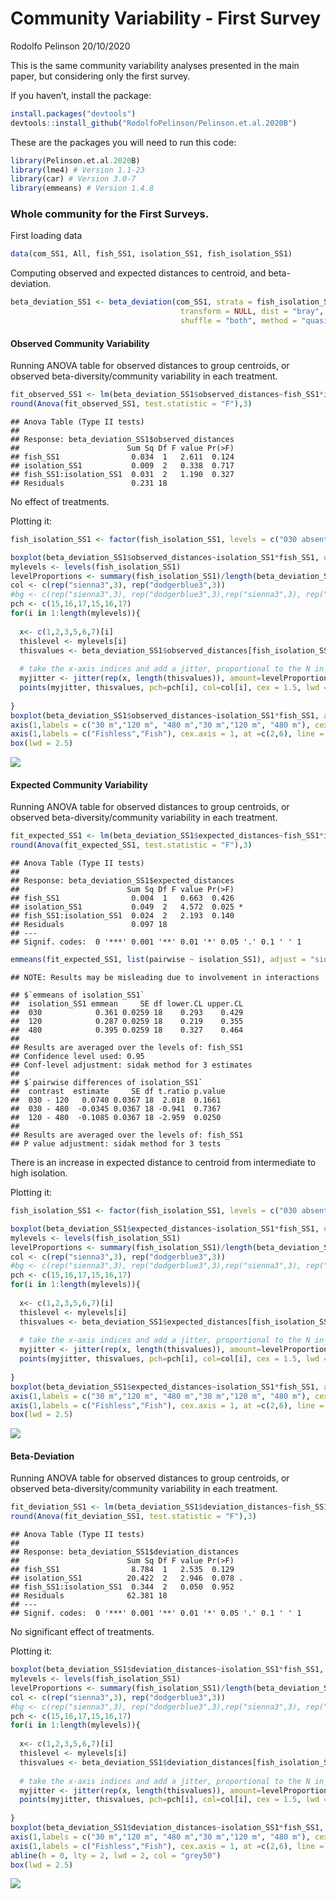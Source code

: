 Community Variability - First Survey
================
Rodolfo Pelinson
20/10/2020

This is the same community variability analyses presented in the main
paper, but considering only the first survey.

If you haven’t, install the package:

``` r
install.packages("devtools")
devtools::install_github("RodolfoPelinson/Pelinson.et.al.2020B")
```

These are the packages you will need to run this code:

``` r
library(Pelinson.et.al.2020B)
library(lme4) # Version 1.1-23
library(car) # Version 3.0-7
library(emmeans) # Version 1.4.8
```

### Whole community for the First Surveys.

First loading data

``` r
data(com_SS1, All, fish_SS1, isolation_SS1, fish_isolation_SS1)
```

Computing observed and expected distances to centroid, and
beta-deviation.

``` r
beta_deviation_SS1 <- beta_deviation(com_SS1, strata = fish_isolation_SS1, times = 10000,
                                      transform = NULL, dist = "bray", fixedmar="both",
                                      shuffle = "both", method = "quasiswap", seed = 2, group = fish_isolation_SS1) 
```

#### Observed Community Variability

Running ANOVA table for observed distances to group centroids, or
observed beta-diversity/community variability in each treatment.

``` r
fit_observed_SS1 <- lm(beta_deviation_SS1$observed_distances~fish_SS1*isolation_SS1)
round(Anova(fit_observed_SS1, test.statistic = "F"),3)
```

    ## Anova Table (Type II tests)
    ## 
    ## Response: beta_deviation_SS1$observed_distances
    ##                        Sum Sq Df F value Pr(>F)
    ## fish_SS1                0.034  1   2.611  0.124
    ## isolation_SS1           0.009  2   0.338  0.717
    ## fish_SS1:isolation_SS1  0.031  2   1.190  0.327
    ## Residuals               0.231 18

No effect of treatments.

Plotting it:

``` r
fish_isolation_SS1 <- factor(fish_isolation_SS1, levels = c("030 absent","120 absent", "480 absent","030 present","120 present", "480 present"))

boxplot(beta_deviation_SS1$observed_distances~isolation_SS1*fish_SS1, outline = F, ylab = "Distance to Centroid (Observed)", xlab = "", at = c(1,2,3,5,6,7),ylim = c(0,1), lwd = 1.5, col = "transparent", xaxt="n")
mylevels <- levels(fish_isolation_SS1)
levelProportions <- summary(fish_isolation_SS1)/length(beta_deviation_SS1$observed_distances)
col <- c(rep("sienna3",3), rep("dodgerblue3",3))
#bg <- c(rep("sienna3",3), rep("dodgerblue3",3),rep("sienna3",3), rep("dodgerblue3",3))
pch <- c(15,16,17,15,16,17)
for(i in 1:length(mylevels)){
  
  x<- c(1,2,3,5,6,7)[i]
  thislevel <- mylevels[i]
  thisvalues <- beta_deviation_SS1$observed_distances[fish_isolation_SS1==thislevel]
  
  # take the x-axis indices and add a jitter, proportional to the N in each level
  myjitter <- jitter(rep(x, length(thisvalues)), amount=levelProportions[i]/0.8)
  points(myjitter, thisvalues, pch=pch[i], col=col[i], cex = 1.5, lwd = 3) 
  
}
boxplot(beta_deviation_SS1$observed_distances~isolation_SS1*fish_SS1, add = T, col = "transparent", outline = F,at = c(1,2,3,5,6,7), lwd = 1.5, xaxt="n")
axis(1,labels = c("30 m","120 m", "480 m","30 m","120 m", "480 m"), cex.axis = 0.8, at =c(1,2,3,5,6,7))
axis(1,labels = c("Fishless","Fish"), cex.axis = 1, at =c(2,6), line = 1.5, tick = F )
box(lwd = 2.5)
```

![](Community-Variability---First-Survey_files/figure-gfm/7-1.png)<!-- -->

#### Expected Community Variability

Running ANOVA table for observed distances to group centroids, or
observed beta-diversity/community variability in each treatment.

``` r
fit_expected_SS1 <- lm(beta_deviation_SS1$expected_distances~fish_SS1*isolation_SS1)
round(Anova(fit_expected_SS1, test.statistic = "F"),3)
```

    ## Anova Table (Type II tests)
    ## 
    ## Response: beta_deviation_SS1$expected_distances
    ##                        Sum Sq Df F value Pr(>F)  
    ## fish_SS1                0.004  1   0.663  0.426  
    ## isolation_SS1           0.049  2   4.572  0.025 *
    ## fish_SS1:isolation_SS1  0.024  2   2.193  0.140  
    ## Residuals               0.097 18                 
    ## ---
    ## Signif. codes:  0 '***' 0.001 '**' 0.01 '*' 0.05 '.' 0.1 ' ' 1

``` r
emmeans(fit_expected_SS1, list(pairwise ~ isolation_SS1), adjust = "sidak")
```

    ## NOTE: Results may be misleading due to involvement in interactions

    ## $`emmeans of isolation_SS1`
    ##  isolation_SS1 emmean     SE df lower.CL upper.CL
    ##  030            0.361 0.0259 18    0.293    0.429
    ##  120            0.287 0.0259 18    0.219    0.355
    ##  480            0.395 0.0259 18    0.327    0.464
    ## 
    ## Results are averaged over the levels of: fish_SS1 
    ## Confidence level used: 0.95 
    ## Conf-level adjustment: sidak method for 3 estimates 
    ## 
    ## $`pairwise differences of isolation_SS1`
    ##  contrast  estimate     SE df t.ratio p.value
    ##  030 - 120   0.0740 0.0367 18  2.018  0.1661 
    ##  030 - 480  -0.0345 0.0367 18 -0.941  0.7367 
    ##  120 - 480  -0.1085 0.0367 18 -2.959  0.0250 
    ## 
    ## Results are averaged over the levels of: fish_SS1 
    ## P value adjustment: sidak method for 3 tests

There is an increase in expected distance to centroid from intermediate
to high isolation.

Plotting it:

``` r
fish_isolation_SS1 <- factor(fish_isolation_SS1, levels = c("030 absent","120 absent", "480 absent","030 present","120 present", "480 present"))

boxplot(beta_deviation_SS1$expected_distances~isolation_SS1*fish_SS1, outline = F, ylab = "Distance to Centroid (Expected)", xlab = "", at = c(1,2,3,5,6,7),ylim = c(0,1), lwd = 1.5, col = "transparent", xaxt="n")
mylevels <- levels(fish_isolation_SS1)
levelProportions <- summary(fish_isolation_SS1)/length(beta_deviation_SS1$expected_distances)
col <- c(rep("sienna3",3), rep("dodgerblue3",3))
#bg <- c(rep("sienna3",3), rep("dodgerblue3",3),rep("sienna3",3), rep("dodgerblue3",3))
pch <- c(15,16,17,15,16,17)
for(i in 1:length(mylevels)){
  
  x<- c(1,2,3,5,6,7)[i]
  thislevel <- mylevels[i]
  thisvalues <- beta_deviation_SS1$expected_distances[fish_isolation_SS1==thislevel]
  
  # take the x-axis indices and add a jitter, proportional to the N in each level
  myjitter <- jitter(rep(x, length(thisvalues)), amount=levelProportions[i]/0.8)
  points(myjitter, thisvalues, pch=pch[i], col=col[i], cex = 1.5, lwd = 3) 
  
}
boxplot(beta_deviation_SS1$expected_distances~isolation_SS1*fish_SS1, add = T, col = "transparent", outline = F,at = c(1,2,3,5,6,7), lwd = 1.5, xaxt="n")
axis(1,labels = c("30 m","120 m", "480 m","30 m","120 m", "480 m"), cex.axis = 0.8, at =c(1,2,3,5,6,7))
axis(1,labels = c("Fishless","Fish"), cex.axis = 1, at =c(2,6), line = 1.5, tick = F )
box(lwd = 2.5)
```

![](Community-Variability---First-Survey_files/figure-gfm/9-1.png)<!-- -->

#### Beta-Deviation

Running ANOVA table for observed distances to group centroids, or
observed beta-diversity/community variability in each treatment.

``` r
fit_deviation_SS1 <- lm(beta_deviation_SS1$deviation_distances~fish_SS1*isolation_SS1)
round(Anova(fit_deviation_SS1, test.statistic = "F"),3)
```

    ## Anova Table (Type II tests)
    ## 
    ## Response: beta_deviation_SS1$deviation_distances
    ##                        Sum Sq Df F value Pr(>F)  
    ## fish_SS1                8.784  1   2.535  0.129  
    ## isolation_SS1          20.422  2   2.946  0.078 .
    ## fish_SS1:isolation_SS1  0.344  2   0.050  0.952  
    ## Residuals              62.381 18                 
    ## ---
    ## Signif. codes:  0 '***' 0.001 '**' 0.01 '*' 0.05 '.' 0.1 ' ' 1

No significant effect of treatments.

Plotting it:

``` r
boxplot(beta_deviation_SS1$deviation_distances~isolation_SS1*fish_SS1, outline = F, ylab = "Distance to Centroid (deviation)", xlab = "", at = c(1,2,3,5,6,7),ylim = c(-2,10), lwd = 1.5, col = "transparent", xaxt="n")
mylevels <- levels(fish_isolation_SS1)
levelProportions <- summary(fish_isolation_SS1)/length(beta_deviation_SS1$deviation_distances)
col <- c(rep("sienna3",3), rep("dodgerblue3",3))
#bg <- c(rep("sienna3",3), rep("dodgerblue3",3),rep("sienna3",3), rep("dodgerblue3",3))
pch <- c(15,16,17,15,16,17)
for(i in 1:length(mylevels)){
  
  x<- c(1,2,3,5,6,7)[i]
  thislevel <- mylevels[i]
  thisvalues <- beta_deviation_SS1$deviation_distances[fish_isolation_SS1==thislevel]
  
  # take the x-axis indices and add a jitter, proportional to the N in each level
  myjitter <- jitter(rep(x, length(thisvalues)), amount=levelProportions[i]/0.8)
  points(myjitter, thisvalues, pch=pch[i], col=col[i], cex = 1.5, lwd = 3) 
  
}
boxplot(beta_deviation_SS1$deviation_distances~isolation_SS1*fish_SS1, add = T, col = "transparent", outline = F,at = c(1,2,3,5,6,7), lwd = 1.5, xaxt="n")
axis(1,labels = c("30 m","120 m", "480 m","30 m","120 m", "480 m"), cex.axis = 0.8, at =c(1,2,3,5,6,7))
axis(1,labels = c("Fishless","Fish"), cex.axis = 1, at =c(2,6), line = 1.5, tick = F )
abline(h = 0, lty = 2, lwd = 2, col = "grey50")
box(lwd = 2.5)
```

![](Community-Variability---First-Survey_files/figure-gfm/11-1.png)<!-- -->
